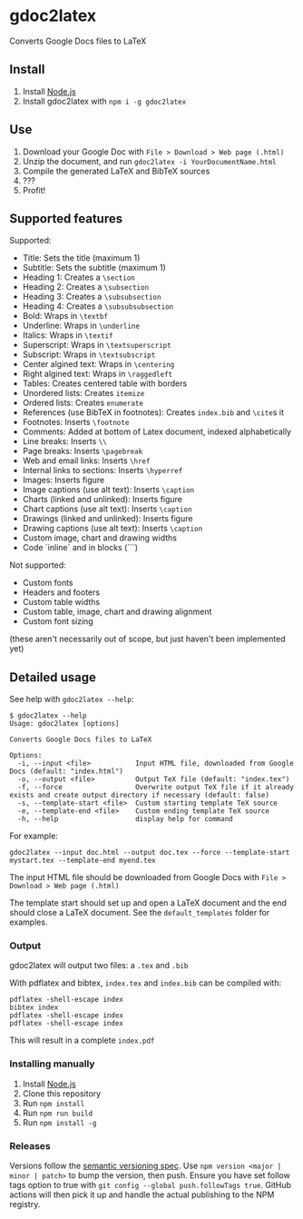 # gdoc2latex

Converts Google Docs files to LaTeX

## Install

1. Install [Node.js](https://nodejs.org/en/)
2. Install gdoc2latex with `npm i -g gdoc2latex`

## Use

1. Download your Google Doc with `File > Download > Web page (.html)`
2. Unzip the document, and run `gdoc2latex -i YourDocumentName.html`
3. Compile the generated LaTeX and BibTeX sources
4. ???
5. Profit!


## Supported features

Supported:

- Title: Sets the title (maximum 1)
- Subtitle: Sets the subtitle (maximum 1)
- Heading 1: Creates a `\section`
- Heading 2: Creates a `\subsection`
- Heading 3: Creates a `\subsubsection`
- Heading 4: Creates a `\subsubsubsection`
- Bold: Wraps in `\textbf`
- Underline: Wraps in `\underline`
- Italics: Wraps in `\textif`
- Superscript: Wraps in `\textsuperscript`
- Subscript: Wraps in `\textsubscript`
- Center algined text: Wraps in `\centering`
- Right algined text: Wraps in `\raggedleft`
- Tables: Creates centered table with borders
- Unordered lists: Creates `itemize`
- Ordered lists: Creates `enumerate`
- References (use BibTeX in footnotes): Creates `index.bib` and `\cite`s it
- Footnotes: Inserts `\footnote`
- Comments: Added at bottom of Latex document, indexed alphabetically
- Line breaks: Inserts `\\`
- Page breaks: Inserts `\pagebreak`
- Web and email links: Inserts `\href`
- Internal links to sections: Inserts `\hyperref`
- Images: Inserts figure
- Image captions (use alt text): Inserts `\caption`
- Charts (linked and unlinked): Inserts figure
- Chart captions (use alt text): Inserts `\caption`
- Drawings (linked and unlinked): Inserts figure
- Drawing captions (use alt text): Inserts `\caption`
- Custom image, chart and drawing widths
- Code \`inline\` and in blocks (\`\`\`)

Not supported:

- Custom fonts
- Headers and footers
- Custom table widths
- Custom table, image, chart and drawing alignment
- Custom font sizing

(these aren't necessarily out of scope, but just haven't been implemented yet)

## Detailed usage

See help with `gdoc2latex --help`:

```
$ gdoc2latex --help
Usage: gdoc2latex [options]

Converts Google Docs files to LaTeX

Options:
  -i, --input <file>           Input HTML file, downloaded from Google Docs (default: "index.html")
  -o, --output <file>          Output TeX file (default: "index.tex")
  -f, --force                  Overwrite output TeX file if it already exists and create output directory if necessary (default: false)
  -s, --template-start <file>  Custom starting template TeX source
  -e, --template-end <file>    Custom ending template TeX source
  -h, --help                   display help for command
```

For example:

```
gdoc2latex --input doc.html --output doc.tex --force --template-start mystart.tex --template-end myend.tex
```

The input HTML file should be downloaded from Google Docs with `File > Download > Web page (.html)`

The template start should set up and open a LaTeX document and the end should close a LaTeX document. See the `default_templates` folder for examples.

### Output

gdoc2latex will output two files: a `.tex` and `.bib`

With pdflatex and bibtex, `index.tex` and `index.bib` can be compiled with:

```
pdflatex -shell-escape index
bibtex index
pdflatex -shell-escape index
pdflatex -shell-escape index
```

This will result in a complete `index.pdf`

### Installing manually

1. Install [Node.js](https://nodejs.org/en/)
2. Clone this repository
3. Run `npm install`
4. Run `npm run build`
5. Run `npm install -g`

### Releases

Versions follow the [semantic versioning spec](https://semver.org/). Use `npm version <major | minor | patch>` to bump the version, then push. Ensure you have set follow tags option to true with `git config --global push.followTags true`. GitHub actions will then pick it up and handle the actual publishing to the NPM registry.
